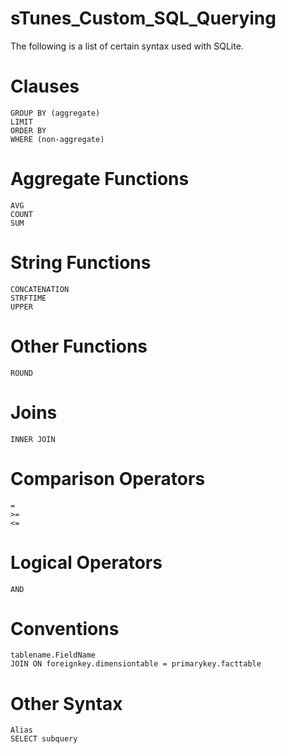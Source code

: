 # sTunes_Custom_SQL_Querying
The following is a list of certain syntax used with SQLite. 

# Clauses 
    GROUP BY (aggregate)
    LIMIT
    ORDER BY
    WHERE (non-aggregate)
# Aggregate Functions
    AVG
    COUNT
    SUM
# String Functions
    CONCATENATION
    STRFTIME
    UPPER
# Other Functions
    ROUND
# Joins
    INNER JOIN
# Comparison Operators
    =
    >=
    <=
# Logical Operators
    AND
# Conventions
    tablename.FieldName
    JOIN ON foreignkey.dimensiontable = primarykey.facttable   
# Other Syntax
    Alias
    SELECT subquery

  

